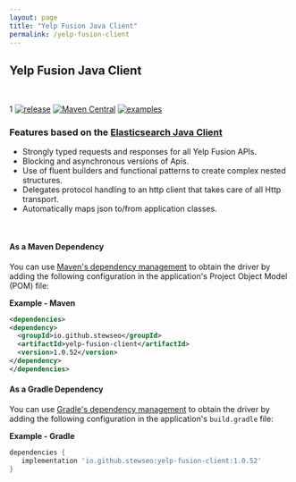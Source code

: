 ```yaml
---
layout: page
title: "Yelp Fusion Java Client"
permalink: /yelp-fusion-client
---
```


## Yelp Fusion Java Client
<br>

1
[![release](https://badgen.net/badge/version/1.0.52/green?icon=github)](https://github.com/stewseo/stewseo.github.io/tree/version-1.0.5)
[![Maven Central](https://img.shields.io/maven-central/v/io.github.stewseo/yelp-fusion-client?versionPrefix=1.0.52)](https://search.maven.org/artifact/io.github.stewseo/yelp-fusion-client/1.0.52/jar)
[![examples](https://badgen.net/badge/docs/examples/cyan?icon=github)](https://stewseo.github.io/yelp-fusion-client/examples)


### Features based on the [Elasticsearch Java Client](https://www.elastic.co/guide/en/elasticsearch/client/java-api-client/current/introduction.html)
- Strongly typed requests and responses for all Yelp Fusion APIs.
- Blocking and asynchronous versions of Apis.
- Use of fluent builders and functional patterns to create complex nested structures.
- Delegates protocol handling to an http client that takes care of all Http transport.
- Automatically maps json to/from application classes.

<br>

#### As a Maven Dependency
You can use [Maven's dependency management](https://search.maven.org/search?q=g:io.github.stewseo) to obtain the driver by adding the following configuration in the application's Project Object Model (POM) file:

**Example - Maven**
```xml
<dependencies>
<dependency>
  <groupId>io.github.stewseo</groupId>
  <artifactId>yelp-fusion-client</artifactId>
  <version>1.0.52</version>
</dependency>
</dependencies>
```
#### As a Gradle Dependency
You can use [Gradle's dependency management](https://search.maven.org/search?q=g:io.github.stewseo) to obtain the driver by adding the following configuration in the application's ```build.gradle``` file:

**Example - Gradle**
```gradle
dependencies {
   implementation 'io.github.stewseo:yelp-fusion-client:1.0.52'
}
```
<br>


